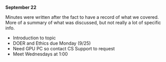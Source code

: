 **September 22**

Minutes were written after the fact to have a record of what we covered. More of a summary of what was discussed, but not really a lot of specific info.

- Introduction to topic
- DOER and Ethics due Monday (9/25)
- Need GPU PC so contact CS Support to request
- Meet Wednesdays at 1:00